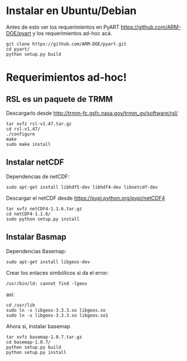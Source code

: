 
Instalar en Ubuntu/Debian
=========================

Antes de esto ver los requerimientos en PyART https://github.com/ARM-DOE/pyart y los requerimientos ad-hoc acá.

    git clone https://github.com/ARM-DOE/pyart.git
    cd pyart/
    python setup.py build


Requerimientos ad-hoc!
======================

RSL es un paquete de TRMM
-------------------------

Descargarlo desde http://trmm-fc.gsfc.nasa.gov/trmm_gv/software/rsl/

    tar xvfz rsl-v1.47.tar.gz 
    cd rsl-v1.47/
    ./configure 
    make
    sudo make install



Instalar netCDF
---------------

Dependencias de netCDF:

    sudo apt-get install libhdf5-dev libhdf4-dev libnetcdf-dev

Descargar el netCDF desde https://pypi.python.org/pypi/netCDF4

    tar xvfz netCDF4-1.1.6.tar.gz 
    cd netCDF4-1.1.6/
    sudo python setup.py install


Instalar Basmap
---------------

Dependencias Basemap:

    sudo apt-get install libgeos-dev

Crear los enlaces simbólicos si da el error:
    
    /usr/bin/ld: cannot find -lgeos

así:

    cd /usr/lib
    sudo ln -s libgeos-3.3.3.so libgeos.so
    sudo ln -s libgeos-3.3.3.so libgeos.so1

Ahora si, instalar basemap

    tar xvfz basemap-1.0.7.tar.gz
    cd basemap-1.0.7/
    python setup.py build
    python setup.py install


